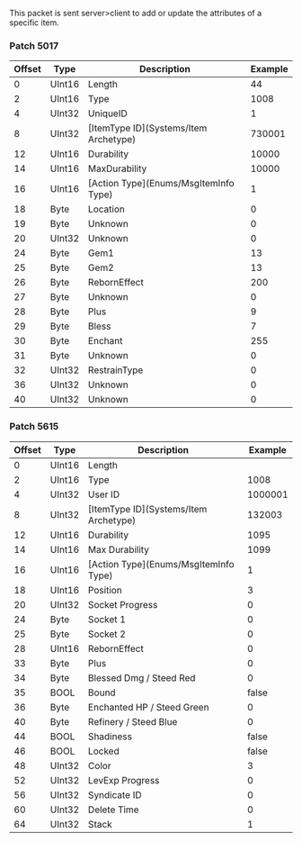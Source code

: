 This packet is sent server>client to add or update the attributes of a specific item.

### Patch 5017

| Offset | Type | Description | Example |
| -------- | -------- | -------- | -------- |
| 0 | UInt16 | Length | 44|
| 2 | UInt16 | Type | 1008|
| 4 | UInt32 | UniqueID | 1 |
| 8 | UInt32 | [ItemType ID](Systems/Item Archetype) | 730001 |
| 12 | UInt16 | Durability | 10000 |
| 14 | UInt16 | MaxDurability | 10000 |
| 16 | UInt16 | [Action Type](Enums/MsgItemInfo Type) | 1 |
| 18 | Byte | Location| 0 |
| 19 | Byte | Unknown | 0 |
| 20 | UInt32 | Unknown | 0 |
| 24 | Byte | Gem1 | 13 |
| 25 | Byte | Gem2 | 13 |
| 26 | Byte | RebornEffect | 200 |
| 27 | Byte | Unknown | 0 |
| 28 | Byte | Plus | 9 |
| 29 | Byte | Bless | 7 |
| 30 | Byte | Enchant | 255 |
| 31 | Byte | Unknown | 0 |
| 32 | UInt32 | RestrainType | 0 |
| 36 | UInt32 | Unknown | 0 |
| 40 | UInt32 | Unknown | 0 |

### Patch 5615

| Offset | Type | Description | Example |
| -------- | -------- | -------- | -------- |
| 0 | UInt16 | Length |  |
| 2 | UInt16 | Type | 1008 |
| 4 | UInt32 | User ID | 1000001 |
| 8 | UInt32 | [ItemType ID](Systems/Item Archetype) | ‭132003‬ |
| 12 | UInt16 | Durability | ‭1095 |
| 14 | UInt16 | Max Durability | ‭1099 |
| 16 | UInt16 | [Action Type](Enums/MsgItemInfo Type) | 1 |
| 18 | UInt16 | Position | 3 |
| 20 | UInt32 | Socket Progress | 0 |
| 24 | Byte | Socket 1 | 0 |
| 25 | Byte | Socket 2 | 0 |
| 28 | UInt16 | RebornEffect | 0 |
| 33 | Byte | Plus | 0 |
| 34 | Byte | Blessed Dmg / Steed Red | 0 |
| 35 | BOOL | Bound | false |
| 36 | Byte | Enchanted HP / Steed Green | 0 |
| 40 | Byte | Refinery / Steed Blue | 0 |
| 44 | BOOL | Shadiness | false |
| 46 | BOOL | Locked | false |
| 48 | UInt32 | Color | 3 |
| 52 | UInt32 | LevExp Progress | 0 |
| 56 | UInt32 | Syndicate ID | 0 |
| 60 | UInt32 | Delete Time | 0 |
| 64 | UInt32 | Stack | 1 |
